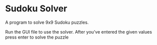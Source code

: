 # Sudoku Solver

A program to solve 9x9 Sudoku puzzles.

Run the GUI file to use the solver.  After you've entered the given values press enter to solve the puzzle
